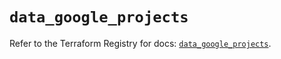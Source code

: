 # `data_google_projects`

Refer to the Terraform Registry for docs: [`data_google_projects`](https://registry.terraform.io/providers/hashicorp/google/6.49.1/docs/data-sources/projects).
